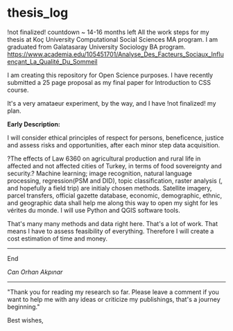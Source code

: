 # thesis_log
!not finalized! countdown ~ 14-16 months left
All the work steps for my thesis at Koç University Computational Social Sciences MA program.
I am graduated from Galatasaray University Sociology BA program. https://www.academia.edu/105451701/Analyse_Des_Facteurs_Sociaux_Influençant_La_Qualité_Du_Sommeil

I am creating this repository for Open Science purposes.
I have recently submitted a 25 page proposal as my final paper for Introduction to CSS course.

It's a very amataeur experiment, by the way, and I have !not finalized! my plan.

**Early Description:**

I will consider ethical principles of respect for persons, beneficence, justice and assess risks and opportunities, after each minor step data acquisition.

?The effects of Law 6360 on agricultural production and rural life in affected and not affected cities of Turkey, in terms of food sovereignty and security.?
Machine learning; image recognition, natural language processing, regression(PSM and DID), topic classification, raster analysis (, and hopefully a field trip) are initialy chosen methods.
Satellite imagery, parcel transfers, official gazette database, economic, demographic, ethnic, and geographic data shall help me along this way to open my sight for les vérites du monde. 
I will use Python and QGIS software tools.

That's many many methods and data right here. That's a lot of work. That means I have to assess feasibility of everything. Therefore I will create a cost estimation of time and money. 





-----

End

_Can Orhan Akpınar_

------

"Thank you for reading my research so far. Please leave a comment if you want to help me with any ideas or criticize my publishings, that's a journey beginning." 

Best wishes,


